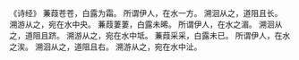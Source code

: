 《诗经》
蒹葭苍苍，白露为霜。
所谓伊人，在水一方。
溯洄从之，道阻且长。
溯游从之，宛在水中央。
蒹葭萋萋，白露未晞。
所谓伊人，在水之湄。
溯洄从之，道阻且跻。
溯游从之，宛在水中坻。
蒹葭采采，白露未已。
所谓伊人，在水之涘。
溯洄从之，道阻且右。
溯游从之，宛在水中沚。